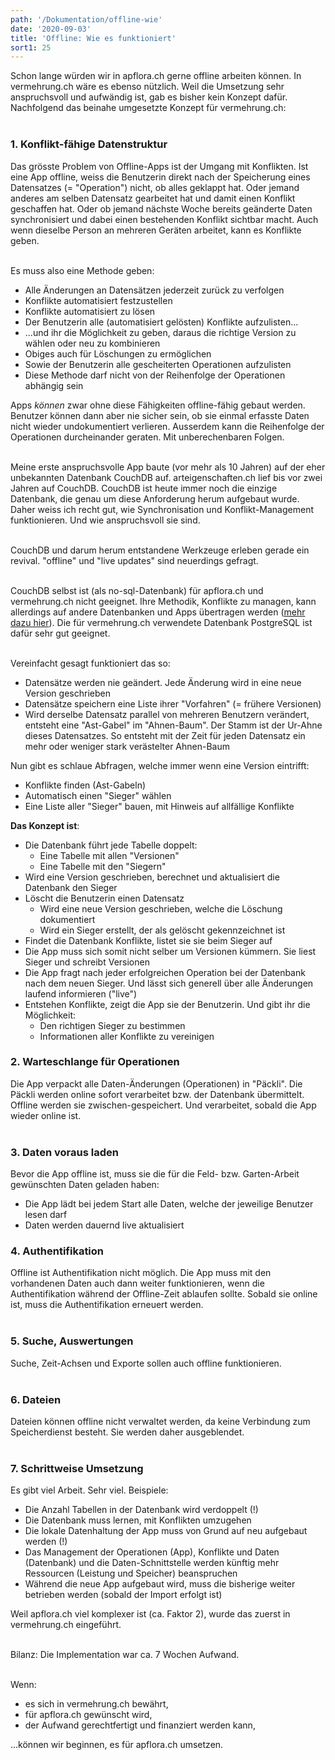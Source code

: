 ```yaml
---
path: '/Dokumentation/offline-wie'
date: '2020-09-03'
title: 'Offline: Wie es funktioniert'
sort1: 25
---
```


Schon lange würden wir in apflora.ch gerne offline arbeiten können. In vermehrung.ch wäre es ebenso nützlich. Weil die Umsetzung sehr anspruchsvoll und aufwändig ist, gab es bisher kein Konzept dafür. Nachfolgend das beinahe umgesetzte Konzept für vermehrung.ch:<br/><br/>

### 1. Konflikt-fähige Datenstruktur

Das grösste Problem von Offline-Apps ist der Umgang mit Konflikten. Ist eine App offline, weiss die Benutzerin direkt nach der Speicherung eines Datensatzes (= "Operation") nicht, ob alles geklappt hat. Oder jemand anderes am selben Datensatz gearbeitet hat und damit einen Konflikt geschaffen hat. Oder ob jemand nächste Woche bereits geänderte Daten synchronisiert und dabei einen bestehenden Konflikt sichtbar macht. Auch wenn dieselbe Person an mehreren Geräten arbeitet, kann es Konflikte geben.<br/><br/>

Es muss also eine Methode geben:

- Alle Änderungen an Datensätzen jederzeit zurück zu verfolgen
- Konflikte automatisiert festzustellen
- Konflikte automatisiert zu lösen
- Der Benutzerin alle (automatisiert gelösten) Konflikte aufzulisten...
- ...und ihr die Möglichkeit zu geben, daraus die richtige Version zu wählen oder neu zu kombinieren
- Obiges auch für Löschungen zu ermöglichen
- Sowie der Benutzerin alle gescheiterten Operationen aufzulisten
- Diese Methode darf nicht von der Reihenfolge der Operationen abhängig sein

Apps _können_ zwar ohne diese Fähigkeiten offline-fähig gebaut werden. Benutzer können dann aber nie sicher sein, ob sie einmal erfasste Daten nicht wieder undokumentiert verlieren. Ausserdem kann die Reihenfolge der Operationen durcheinander geraten. Mit unberechenbaren Folgen.<br/><br/>

Meine erste anspruchsvolle App baute (vor mehr als 10 Jahren) auf der eher unbekannten Datenbank CouchDB auf. arteigenschaften.ch lief bis vor zwei Jahren auf CouchDB. CouchDB ist heute immer noch die einzige Datenbank, die genau um diese Anforderung herum aufgebaut wurde. Daher weiss ich recht gut, wie Synchronisation und Konflikt-Management funktionieren. Und wie anspruchsvoll sie sind.<br/><br/>

CouchDB und darum herum entstandene Werkzeuge erleben gerade ein revival. "offline" und "live updates" sind neuerdings gefragt.<br/><br/>

CouchDB selbst ist (als no-sql-Datenbank) für apflora.ch und vermehrung.ch nicht geeignet. Ihre Methodik, Konflikte zu managen, kann allerdings auf andere Datenbanken und Apps übertragen werden ([mehr dazu hier](https://hasura.io/blog/couchdb-style-conflict-resolution-rxdb-hasura/#conflict-resolution-impl)). Die für vermehrung.ch verwendete Datenbank PostgreSQL ist dafür sehr gut geeignet.<br/><br/>

Vereinfacht gesagt funktioniert das so:

- Datensätze werden nie geändert. Jede Änderung wird in eine neue Version geschrieben
- Datensätze speichern eine Liste ihrer "Vorfahren" (= frühere Versionen)
- Wird derselbe Datensatz parallel von mehreren Benutzern verändert, entsteht eine "Ast-Gabel" im "Ahnen-Baum". Der Stamm ist der Ur-Ahne dieses Datensatzes. So entsteht mit der Zeit für jeden Datensatz ein mehr oder weniger stark verästelter Ahnen-Baum

Nun gibt es schlaue Abfragen, welche immer wenn eine Version eintrifft:

- Konflikte finden (Ast-Gabeln)
- Automatisch einen "Sieger" wählen
- Eine Liste aller "Sieger" bauen, mit Hinweis auf allfällige Konflikte

**Das Konzept ist**:

- Die Datenbank führt jede Tabelle doppelt:
  - Eine Tabelle mit allen "Versionen"
  - Eine Tabelle mit den "Siegern"
- Wird eine Version geschrieben, berechnet und aktualisiert die Datenbank den Sieger
- Löscht die Benutzerin einen Datensatz
  - Wird eine neue Version geschrieben, welche die Löschung dokumentiert
  - Wird ein Sieger erstellt, der als gelöscht gekennzeichnet ist
- Findet die Datenbank Konflikte, listet sie sie beim Sieger auf
- Die App muss sich somit nicht selber um Versionen kümmern. Sie liest Sieger und schreibt Versionen
- Die App fragt nach jeder erfolgreichen Operation bei der Datenbank nach dem neuen Sieger. Und lässt sich generell über alle Änderungen laufend informieren ("live")
- Entstehen Konflikte, zeigt die App sie der Benutzerin. Und gibt ihr die Möglichkeit:
  - Den richtigen Sieger zu bestimmen
  - Informationen aller Konflikte zu vereinigen

### 2. Warteschlange für Operationen

Die App verpackt alle Daten-Änderungen (Operationen) in "Päckli". Die Päckli werden online sofort verarbeitet bzw. der Datenbank übermittelt. Offline werden sie zwischen-gespeichert. Und verarbeitet, sobald die App wieder online ist.<br/><br/>

### 3. Daten voraus laden

Bevor die App offline ist, muss sie die für die Feld- bzw. Garten-Arbeit gewünschten Daten geladen haben:

- Die App lädt bei jedem Start alle Daten, welche der jeweilige Benutzer lesen darf
- Daten werden dauernd live aktualisiert

### 4. Authentifikation

Offline ist Authentifikation nicht möglich. Die App muss mit den vorhandenen Daten auch dann weiter funktionieren, wenn die Authentifikation während der Offline-Zeit ablaufen sollte. Sobald sie online ist, muss die Authentifikation erneuert werden.<br/><br/>

### 5. Suche, Auswertungen

Suche, Zeit-Achsen und Exporte sollen auch offline funktionieren.<br/><br/>

### 6. Dateien

Dateien können offline nicht verwaltet werden, da keine Verbindung zum Speicherdienst besteht. Sie werden daher ausgeblendet.<br/><br/>

### 7. Schrittweise Umsetzung

Es gibt viel Arbeit. Sehr viel. Beispiele:

- Die Anzahl Tabellen in der Datenbank wird verdoppelt (!)
- Die Datenbank muss lernen, mit Konflikten umzugehen
- Die lokale Datenhaltung der App muss von Grund auf neu aufgebaut werden (!)
- Das Management der Operationen (App), Konflikte und Daten (Datenbank) und die Daten-Schnittstelle werden künftig mehr Ressourcen (Leistung und Speicher) beanspruchen
- Während die neue App aufgebaut wird, muss die bisherige weiter betrieben werden (sobald der Import erfolgt ist)

Weil apflora.ch viel komplexer ist (ca. Faktor 2), wurde das zuerst in vermehrung.ch eingeführt.<br/><br/>

Bilanz: Die Implementation war ca. 7 Wochen Aufwand.<br/><br/>

Wenn:

- es sich in vermehrung.ch bewährt,
- für apflora.ch gewünscht wird,
- der Aufwand gerechtfertigt und finanziert werden kann,

...können wir beginnen, es für apflora.ch umsetzen.
